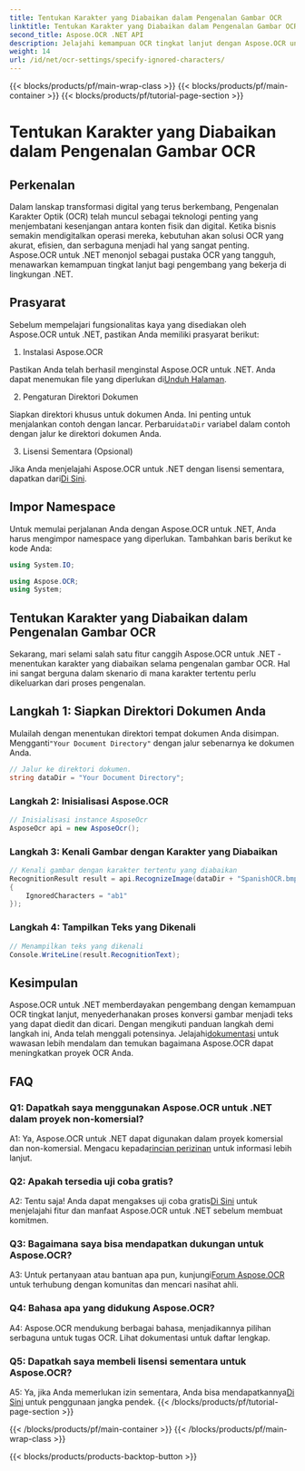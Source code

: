 ```yaml
---
title: Tentukan Karakter yang Diabaikan dalam Pengenalan Gambar OCR
linktitle: Tentukan Karakter yang Diabaikan dalam Pengenalan Gambar OCR
second_title: Aspose.OCR .NET API
description: Jelajahi kemampuan OCR tingkat lanjut dengan Aspose.OCR untuk .NET. Efisien, akurat, dan ramah pengembang.
weight: 14
url: /id/net/ocr-settings/specify-ignored-characters/
---
```


{{< blocks/products/pf/main-wrap-class >}}
{{< blocks/products/pf/main-container >}}
{{< blocks/products/pf/tutorial-page-section >}}

# Tentukan Karakter yang Diabaikan dalam Pengenalan Gambar OCR

## Perkenalan

Dalam lanskap transformasi digital yang terus berkembang, Pengenalan Karakter Optik (OCR) telah muncul sebagai teknologi penting yang menjembatani kesenjangan antara konten fisik dan digital. Ketika bisnis semakin mendigitalkan operasi mereka, kebutuhan akan solusi OCR yang akurat, efisien, dan serbaguna menjadi hal yang sangat penting. Aspose.OCR untuk .NET menonjol sebagai pustaka OCR yang tangguh, menawarkan kemampuan tingkat lanjut bagi pengembang yang bekerja di lingkungan .NET.

## Prasyarat

Sebelum mempelajari fungsionalitas kaya yang disediakan oleh Aspose.OCR untuk .NET, pastikan Anda memiliki prasyarat berikut:

1. Instalasi Aspose.OCR

 Pastikan Anda telah berhasil menginstal Aspose.OCR untuk .NET. Anda dapat menemukan file yang diperlukan di[Unduh Halaman](https://releases.aspose.com/ocr/net/).

2. Pengaturan Direktori Dokumen

 Siapkan direktori khusus untuk dokumen Anda. Ini penting untuk menjalankan contoh dengan lancar. Perbarui`dataDir` variabel dalam contoh dengan jalur ke direktori dokumen Anda.

3. Lisensi Sementara (Opsional)

Jika Anda menjelajahi Aspose.OCR untuk .NET dengan lisensi sementara, dapatkan dari[Di Sini](https://purchase.aspose.com/temporary-license/).

## Impor Namespace

Untuk memulai perjalanan Anda dengan Aspose.OCR untuk .NET, Anda harus mengimpor namespace yang diperlukan. Tambahkan baris berikut ke kode Anda:

```csharp
using System.IO;

using Aspose.OCR;
using System;
```

## Tentukan Karakter yang Diabaikan dalam Pengenalan Gambar OCR

Sekarang, mari selami salah satu fitur canggih Aspose.OCR untuk .NET - menentukan karakter yang diabaikan selama pengenalan gambar OCR. Hal ini sangat berguna dalam skenario di mana karakter tertentu perlu dikeluarkan dari proses pengenalan.

## Langkah 1: Siapkan Direktori Dokumen Anda

 Mulailah dengan menentukan direktori tempat dokumen Anda disimpan. Mengganti`"Your Document Directory"` dengan jalur sebenarnya ke dokumen Anda.

```csharp
// Jalur ke direktori dokumen.
string dataDir = "Your Document Directory";
```

### Langkah 2: Inisialisasi Aspose.OCR

```csharp
// Inisialisasi instance AsposeOcr
AsposeOcr api = new AsposeOcr();
```

### Langkah 3: Kenali Gambar dengan Karakter yang Diabaikan

```csharp
// Kenali gambar dengan karakter tertentu yang diabaikan
RecognitionResult result = api.RecognizeImage(dataDir + "SpanishOCR.bmp", new RecognitionSettings
{
    IgnoredCharacters = "ab1"
});
```

### Langkah 4: Tampilkan Teks yang Dikenali

```csharp
// Menampilkan teks yang dikenali
Console.WriteLine(result.RecognitionText);
```

## Kesimpulan

 Aspose.OCR untuk .NET memberdayakan pengembang dengan kemampuan OCR tingkat lanjut, menyederhanakan proses konversi gambar menjadi teks yang dapat diedit dan dicari. Dengan mengikuti panduan langkah demi langkah ini, Anda telah menggali potensinya. Jelajahi[dokumentasi](https://reference.aspose.com/ocr/net/) untuk wawasan lebih mendalam dan temukan bagaimana Aspose.OCR dapat meningkatkan proyek OCR Anda.

## FAQ

### Q1: Dapatkah saya menggunakan Aspose.OCR untuk .NET dalam proyek non-komersial?

 A1: Ya, Aspose.OCR untuk .NET dapat digunakan dalam proyek komersial dan non-komersial. Mengacu kepada[rincian perizinan](https://purchase.aspose.com/buy) untuk informasi lebih lanjut.

### Q2: Apakah tersedia uji coba gratis?

 A2: Tentu saja! Anda dapat mengakses uji coba gratis[Di Sini](https://releases.aspose.com/) untuk menjelajahi fitur dan manfaat Aspose.OCR untuk .NET sebelum membuat komitmen.

### Q3: Bagaimana saya bisa mendapatkan dukungan untuk Aspose.OCR?

 A3: Untuk pertanyaan atau bantuan apa pun, kunjungi[Forum Aspose.OCR](https://forum.aspose.com/c/ocr/16) untuk terhubung dengan komunitas dan mencari nasihat ahli.

### Q4: Bahasa apa yang didukung Aspose.OCR?

A4: Aspose.OCR mendukung berbagai bahasa, menjadikannya pilihan serbaguna untuk tugas OCR. Lihat dokumentasi untuk daftar lengkap.

### Q5: Dapatkah saya membeli lisensi sementara untuk Aspose.OCR?

 A5: Ya, jika Anda memerlukan izin sementara, Anda bisa mendapatkannya[Di Sini](https://purchase.aspose.com/temporary-license/) untuk penggunaan jangka pendek.
{{< /blocks/products/pf/tutorial-page-section >}}

{{< /blocks/products/pf/main-container >}}
{{< /blocks/products/pf/main-wrap-class >}}

{{< blocks/products/products-backtop-button >}}
